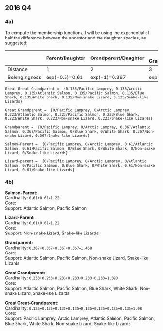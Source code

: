 ## 2016 Q4

### 4a)

To compute the membership functions, I will be using the exponential of half the difference between the ancestor and the daughter species, as suggested:

||Parent/Daughter|Grandparent/Daughter|Great Grandparent/Daughter|Great Great-Grandparent/Daughter|
|-------------|---|---|---|---|
|Distance     |  1|  2|  3|  4|
|Belongingness|exp(-0.5)=0.61|exp(-1)=0.367|exp(-1.5)=0.223|exp(-2)=0.135|

`Great Great-Grandparent =  {0.135/Pacific Lamprey, 0.135/Arctic Lamprey, 0.135/Atlantic Salmon, 0.135/Pacific Salmon, 0.135/Blue Shark, 0.135/White Shark, 0.135/Non-snake Lizard, 0.135/Snake-like Lizards}`

`Great Grandparent =  {0/Pacific Lamprey, 0/Arctic Lamprey, 0.223/Atlantic Salmon, 0.223/Pacific Salmon, 0.223/Blue Shark, 0.223/White Shark, 0.223/Non-snake Lizard, 0.223/Snake-like Lizards}`

`Grandparent =  {0/Pacific Lamprey, 0/Arctic Lamprey, 0.367/Atlantic Salmon, 0.367/Pacific Salmon, 0/Blue Shark, 0/White Shark, 0.367/Non-snake Lizard, 0.367/Snake-like Lizards}`

`Salmon-Parent =  {0/Pacific Lamprey, 0/Arctic Lamprey, 0.61/Atlantic Salmon, 0.61/Pacific Salmon, 0/Blue Shark, 0/White Shark, 0/Non-snake Lizard, 0/Snake-like Lizards}`

`Lizard-parent =  {0/Pacific Lamprey, 0/Arctic Lamprey, 0/Atlantic Salmon, 0/Pacific Salmon, 0/Blue Shark, 0/White Shark, 0.61/Non-snake Lizard, 0.61/Snake-like Lizards}`

### 4b)

**Salmon-Parent:**  
Cardinality: `0.61+0.61=1.22`   
Core:  
Support: Atlantic Salmon, Pacific Salmon

**Lizard-Parent:**  
Cardinality: `0.61+0.61=1.22`  
Core:  
Support: Non-snake Lizard, Snake-like Lizards

**Grandparent:**  
Cardinality: `0.367+0.367+0.367+0.367=1.468`  
Core:  
Support: Atlantic Salmon, Pacific Salmon, Non-snake Lizard, Snake-like Lizards

**Great Grandparent:**  
Cardinality: `0.233+0.233+0.233+0.233+0.233+0.233=1.398`  
Core:  
Support: Atlantic Salmon, Pacific Salmon, Blue Shark, White Shark, Non-snake Lizard, Snake-like Lizards

**Great Great-Grandparent:**  
Cardinality: `0.135+0.135+0.135+0.135+0.135+0.135+0.135+0.135=1.08`  
Core:  
Support: Pacific Lamprey, Arctic Lamprey, Atlantic Salmon, Pacific Salmon, Blue Shark, White Shark, Non-snake Lizard, Snake-like Lizards  
